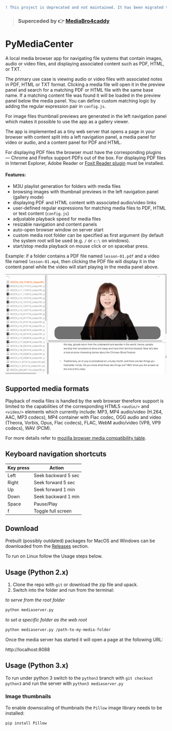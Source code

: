 ```diff
! This project is deprecated and not maintained. It has been migrated to a caddyserver-based model.
```
> ### Superceded by 👉 [MediaBro4caddy](/glowinthedark/mediabro4caddy)

# PyMediaCenter
A local media browser app for navigating file systems that contain images, audio or video files, and displaying associated content such as PDF, HTML, or TXT. 

The primary use case is viewing audio or video files with associated notes in PDF, HTML or TXT format. Clicking a media file will open it in the preview panel and search for a matching PDF or HTML file with the same base name. If a matching content file was found it will be loaded in the preview panel below the media panel. You can define custom matching logic by adding the regular expression pair in `config.js`.

For image files thumbnail previews are generated in the left navigation panel which makes it possible to use the app as a gallery viewer.

The app is implemented as a tiny web server that opens a page in your browser with content split into a left navigation  panel, a media panel for video or audio, and a content panel for PDF and HTML.

For displaying PDF files the browser must have the corresponding plugins — Chrome and Firefox support PDFs out of the box. For displaying PDF files in Internet Explorer, Adobe Reader or [Foxit Reader plugin](https://help.foxitsoftware.com/kb/how-to-configure-internet-explorer-to-use-foxit-pdf-plugin.php) must be installed.

#### Features:

* M3U playlist generation for folders with media files
* browsing images with thumbnail previews in the left navigation panel (gallery mode)
* displaying PDF and HTML content with associated audio/video links
* user-defined regular expressions for matching media files to PDF, HTML or text content (`config.js`)
* adjustable playback speed for media files
* resizable navigation and content panels
* auto-open browser window on server start
* custom media root folder can be specified as first argument (by default the system root will be used (e.g. `/` or `c:\` on windows).
* start/stop media playback on mouse click or on spacebar press.

Example: if a folder contains a PDF file named `lesson-01.pdf` and a video file named `lesson-01.mp4`, then clicking the PDF file will display it in the content panel while the video will start playing in the media panel above.

![LocalMediaBrowser](/mediabrowser-sample.png?raw=true "MediaBrowser8088 main window")

## Supported media formats
Playback of media files is handled by the web browser therefore support is limited to the capabilities of the corresponding HTML5 `<audio/>` and `<video/>` elements which currently include: MP3, MP4 audio/video (H.264, AAC, MP3 codecs), MP4 container with Flac codec, OGG audio and video (Theora, Vorbis, Opus, Flac codecs), FLAC, WebM audio/video (VP8, VP9 codecs), WAV (PCM).

For more details refer to [mozilla browser media compatibility table](https://developer.mozilla.org/en-US/docs/Web/HTML/Supported_media_formats#Browser_compatibility).

## Keyboard navigation shortcuts

| Key press  | Action |
| ------------- | ------------- |
| Left  | Seek backward 5 sec  |
| Right  | Seek forward 5 sec  |
| Up  | Seek forward 1 min  |
| Down  | Seek backward 1 min  |
| Space  | Pause/Play  |
| f  | Toggle full screen  |

## Download
Prebuilt (possibly outdated) packages for MacOS and Windows can be downloaded from the [Releases](https://github.com/glowinthedark/local-media-browser/releases) section.

To run on Linux follow the Usage steps below.

## Usage (Python 2.x)
1. Clone the repo with `git` or download the zip file and upack.
1. Switch into the folder and run from the terminal:

_to serve from the root folder_
```bash
python mediaserver.py
```

_to set a specific folder as the web root_
```bash
python mediaserver.py /path-to-my-media-folder
```

Once the media server has started it will open a page at the following URL:

http://localhost:8088

## Usage (Python 3.x)
To run under python 3 switch to the `python3` branch with `git checkout python3` and run the server with `python3 mediaserver.py`

### Image thumbnails
To enable downscaling of thumbnails the `Pillow` image library needs to be installed:

```bash
pip install Pillow
```

